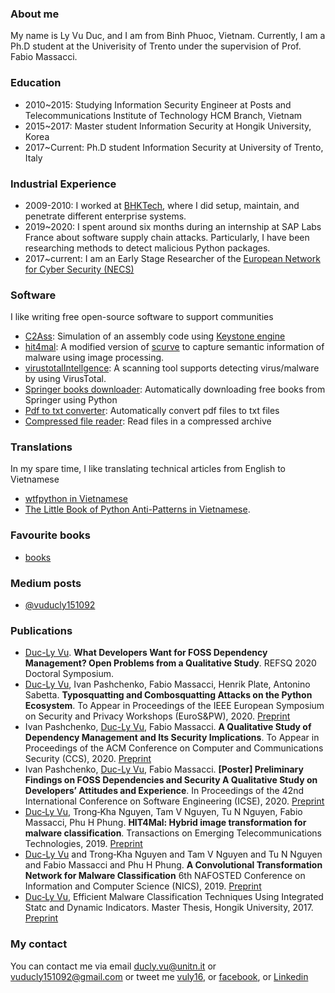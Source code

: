 ### About me

My name is Ly Vu Duc, and I am from Binh Phuoc, Vietnam. Currently, I am a Ph.D student at the Univerisity of Trento under the supervision of Prof. Fabio Massacci. 

### Education
* 2010~2015: Studying Information Security Engineer at Posts and Telecommunications Institute of Technology HCM Branch, Vietnam
* 2015~2017: Master student Information Security at Hongik University, Korea
* 2017~Current: Ph.D student Information Security at University of Trento, Italy  

### Industrial Experience
* 2009-2010: I worked at [BHKTech](https://bhk.vn/), where I did setup, maintain, and penetrate different enterprise systems.
* 2019~2020: I spent around six months during an internship at SAP Labs France about software supply chain attacks. Particularly, I have been researching methods to detect malicious Python packages. 
* 2017~current: I am an Early Stage Researcher of the [European Network for Cyber Security (NECS)](https://www.necs-project.eu)

### Software
I like writing free open-source software to support communities
* [C2Ass](https://github.com/lyvd/C2Ass): Simulation of an assembly code using [Keystone engine](https://www.keystone-engine.org/)
* [hit4mal](https://github.com/vuduclyunitn/image_based_malware_detection): A modified version of [scurve](https://github.com/cortesi/scurve) to capture semantic information of malware using image processing.
* [virustotalIntellgence](https://github.com/lyvd/virustotalIntellgence): A scanning tool supports detecting virus/malware by using VirusTotal.
* [Springer books downloader](https://colab.research.google.com/drive/1iWB0jiwFGP3mWXj9lDyugg3OcA6jKpU_): Automatically downloading free books from Springer using Python
* [Pdf to txt converter](https://colab.research.google.com/drive/1OqznFIgudxLjziTiBWLhFHRV4UNl3I-e): Automatically convert pdf files to txt files
* [Compressed file reader](https://colab.research.google.com/drive/15wwlGYN-1ScYu21rnNUiwSY_lb2KD38s): Read files in a compressed archive

### Translations
In my spare time, I like translating technical articles from English to Vietnamese
* [wtfpython in Vietnamese](https://github.com/vuduclyunitn/wtfptyhon-vi)
* [The Little Book of Python Anti-Patterns in Vietnamese](https://colab.research.google.com/github/vuduclyunitn/learning_python/blob/master/Anti_patterns.ipynb). 

### Favourite books
* [books](books.md)

### Medium posts
* [@vuducly151092](https://medium.com/@vuducly151092)

### Publications 

* <ins>Duc-Ly Vu</ins>. **What Developers Want for FOSS Dependency Management? Open Problems from a Qualitative Study**. REFSQ 2020 Doctoral Symposium. 
* <ins>Duc-Ly Vu</ins>, Ivan Pashchenko, Fabio Massacci, Henrik Plate, Antonino Sabetta. **Typosquatting and Combosquatting Attacks on the Python Ecosystem**. To Appear in Proceedings of the IEEE European Symposium on Security and Privacy Workshops (EuroS&PW), 2020. [Preprint](https://drive.google.com/file/d/1P1-zhNXrnzQrZTUZyDnG4qkHlmBZaYQb/view?usp=sharing)
* Ivan Pashchenko, <ins>Duc-Ly Vu</ins>, Fabio Massacci. **A Qualitative Study of Dependency Management and Its Security Implications**. To Appear in Proceedings of the ACM Conference on Computer and Communications Security (CCS), 2020. [Preprint](https://drive.google.com/file/d/1k4MacsYAJvaP9d0jH6LaDeXGg80w-AHz/view?usp=sharing)
* Ivan Pashchenko, <ins>Duc-Ly Vu</ins>, Fabio Massacci. **[Poster] Preliminary Findings on FOSS Dependencies and Security A Qualitative Study on Developers’ Attitudes and Experience**. In Proceedings of the 42nd International Conference on Software Engineering (ICSE), 2020. [Preprint](https://drive.google.com/file/d/1k4MacsYAJvaP9d0jH6LaDeXGg80w-AHz/view?usp=sharing)
* <ins>Duc‐Ly Vu</ins>, Trong‐Kha Nguyen, Tam V Nguyen, Tu N Nguyen, Fabio Massacci, Phu H Phung. **HIT4Mal: Hybrid image transformation for malware classification**. Transactions on Emerging Telecommunications Technologies, 2019. [Preprint](https://drive.google.com/file/d/1P1-zhNXrnzQrZTUZyDnG4qkHlmBZaYQb/view?usp=sharing)
* <ins>Duc-Ly Vu</ins> and Trong‐Kha Nguyen and Tam V Nguyen and Tu N Nguyen and Fabio Massacci and Phu H Phung. **A Convolutional Transformation Network for Malware Classification** 6th NAFOSTED Conference on Information and Computer Science (NICS), 2019. [Preprint](https://drive.google.com/file/d/1OiLXE6VzaDZu30YynL_F8djr2auCQnJL/view?usp=sharing)
* <ins>Duc‐Ly Vu</ins>, Efficient Malware Classification Techniques Using Integrated Statc and Dynamic Indicators. Master Thesis, Hongik University, 2017. [Preprint](https://drive.google.com/file/d/1XV6AwfpHv4m87Bp0FrVaEWPg-yNZ1wT2/view?usp=sharing)
 
### My contact
You can contact me via email [ducly.vu@unitn.it](mailto:ducly.vu@unitn.it) or [vuducly151092@gmail.com](mailto:vuducly151092@gmail.com) or tweet me [vuly16](https://twitter.com/vuly16), or [facebook](https://www.facebook.com/vuly16/), or [Linkedin](https://www.linkedin.com/in/ly-vu-865b5819b/)
